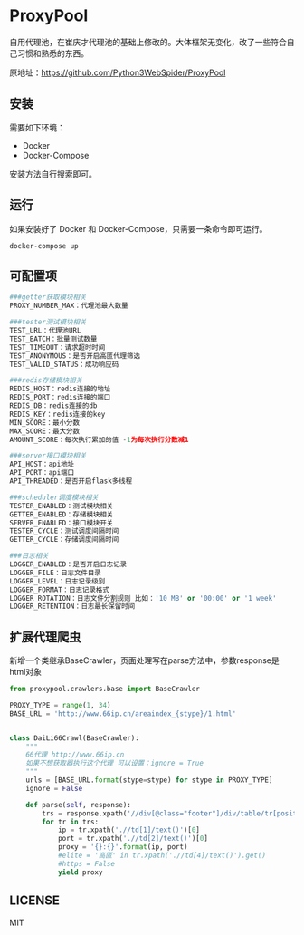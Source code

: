 # ProxyPool

自用代理池，在崔庆才代理池的基础上修改的。大体框架无变化，改了一些符合自己习惯和熟悉的东西。

原地址：https://github.com/Python3WebSpider/ProxyPool

## 安装

需要如下环境：

* Docker
* Docker-Compose

安装方法自行搜索即可。

## 运行

如果安装好了 Docker 和 Docker-Compose，只需要一条命令即可运行。

```shell script
docker-compose up
```

## 可配置项

```python
###getter获取模块相关
PROXY_NUMBER_MAX：代理池最大数量

###tester测试模块相关
TEST_URL：代理池URL
TEST_BATCH：批量测试数量
TEST_TIMEOUT：请求超时时间
TEST_ANONYMOUS：是否开启高匿代理筛选
TEST_VALID_STATUS：成功响应码

###redis存储模块相关
REDIS_HOST：redis连接的地址
REDIS_PORT：redis连接的端口
REDIS_DB：redis连接的db
REDIS_KEY：redis连接的key
MIN_SCORE：最小分数
MAX_SCORE：最大分数
AMOUNT_SCORE：每次执行累加的值 -1为每次执行分数减1

###server接口模块相关
API_HOST：api地址
API_PORT：api端口
API_THREADED：是否开启flask多线程

###scheduler调度模块相关
TESTER_ENABLED：测试模块相关
GETTER_ENABLED：存储模块相关
SERVER_ENABLED：接口模块开关
TESTER_CYCLE：测试调度间隔时间
GETTER_CYCLE：存储调度间隔时间

###日志相关
LOGGER_ENABLED：是否开启日志记录
LOGGER_FILE：日志文件目录
LOGGER_LEVEL：日志记录级别
LOGGER_FORMAT：日志记录格式
LOGGER_ROTATION：日志文件分割规则 比如：'10 MB' or '00:00' or '1 week'
LOGGER_RETENTION：日志最长保留时间
```

## 扩展代理爬虫

新增一个类继承BaseCrawler，页面处理写在parse方法中，参数response是html对象

```python
from proxypool.crawlers.base import BaseCrawler

PROXY_TYPE = range(1, 34)
BASE_URL = 'http://www.66ip.cn/areaindex_{stype}/1.html'


class DaiLi66Crawl(BaseCrawler):
    """
    66代理 http://www.66ip.cn
    如果不想获取器执行这个代理 可以设置：ignore = True
    """
    urls = [BASE_URL.format(stype=stype) for stype in PROXY_TYPE]
    ignore = False

    def parse(self, response):
        trs = response.xpath('//div[@class="footer"]/div/table/tr[position() > 1]')
        for tr in trs:
            ip = tr.xpath('.//td[1]/text()')[0]
            port = tr.xpath('.//td[2]/text()')[0]
            proxy = '{}:{}'.format(ip, port)
            #elite = '高匿' in tr.xpath('.//td[4]/text()').get()
            #https = False
            yield proxy

```

## LICENSE

MIT

